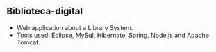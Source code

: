 ## Biblioteca-digital

- Web application about a Library System.
- Tools used: Eclipse, MySql, Hibernate, Spring, Node.js and Apache Tomcat.
